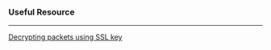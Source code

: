 ### Useful Resource

---

[Decrypting packets using SSL key](https://www.youtube.com/watch?v=WOb4UrwV72I)

